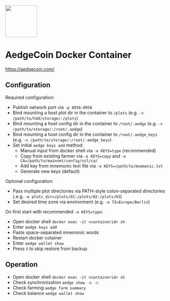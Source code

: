 <img src="https://cdn.aedgecoin.com/img/brand/aedgecoin-square-dark.png" width="100">

# AedgeCoin Docker Container
https://aedgecoin.com/

## Configuration
Required configuration:
* Publish network port via `-p 8956:8956`
* Bind mounting a host plot dir in the container to `/plots`  (e.g. `-v /path/to/hdd/storage/:/plots`)
* Bind mounting a host config dir in the container to `/root/.aedge`  (e.g. `-v /path/to/storage/:/root/.aedge`)
* Bind mounting a host config dir in the container to `/root/.aedge_keys`  (e.g. `-v /path/to/storage/:/root/.aedge_keys`)
* Set initial `aedge keys add` method:
  * Manual input from docker shell via `-e KEYS=type` (recommended)
  * Copy from existing farmer via `-e KEYS=copy` and `-e CA=/path/to/mainnet/config/ssl/ca/` 
  * Add key from mnemonic text file via `-e KEYS=/path/to/mnemonic.txt`
  * Generate new keys (default)

Optional configuration:
* Pass multiple plot directories via PATH-style colon-separated directories (.e.g. `-e plots_dir=/plots/01:/plots/02:/plots/03`)
* Set desired time zone via environment (e.g. `-e TZ=Europe/Berlin`)

On first start with recommended `-e KEYS=type`:
* Open docker shell `docker exec -it <containerid> sh`
* Enter `aedge keys add`
* Paste space-separated mnemonic words
* Restart docker cotainer
* Enter `aedge wallet show`
* Press `S` to skip restore from backup

## Operation
* Open docker shell `docker exec -it <containerid> sh`
* Check synchronization `aedge show -s -c`
* Check farming `aedge farm summary`
* Check balance `aedge wallet show` 

